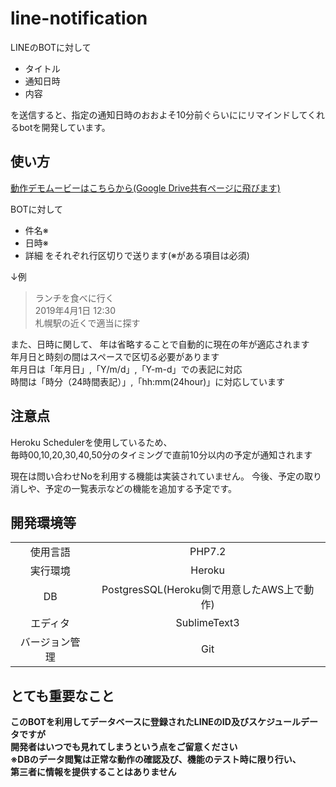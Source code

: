 # line-notification

LINEのBOTに対して
- タイトル
- 通知日時
- 内容

を送信すると、指定の通知日時のおおよそ10分前ぐらいににリマインドしてくれるbotを開発しています。  

## 使い方

[動作デモムービーはこちらから(Google Drive共有ページに飛びます)](https://drive.google.com/file/d/1h97PMX_6NUH3kkkUVMy4kAvol_h9EuCX/view?usp=sharing)

BOTに対して
* 件名※
* 日時※
* 詳細
をそれぞれ行区切りで送ります(※がある項目は必須)

↓例

>ランチを食べに行く  
>2019年4月1日 12:30  
>札幌駅の近くで適当に探す  

また、日時に関して、
年は省略することで自動的に現在の年が適応されます  
年月日と時刻の間はスペースで区切る必要があります  
年月日は「年月日」,「Y/m/d」,「Y-m-d」での表記に対応  
時間は「時分（24時間表記）」,「hh:mm(24hour)」に対応しています

## 注意点
Heroku Schedulerを使用しているため、  
毎時00,10,20,30,40,50分のタイミングで直前10分以内の予定が通知されます

現在は問い合わせNoを利用する機能は実装されていません。 
今後、予定の取り消しや、予定の一覧表示などの機能を追加する予定です。

## 開発環境等

| | |
|:-:|:-:|
|使用言語|PHP7.2|
|実行環境|Heroku|
|DB|PostgresSQL(Heroku側で用意したAWS上で動作)|
|エディタ|SublimeText3|
|バージョン管理|Git|

## とても重要なこと
**このBOTを利用してデータベースに登録されたLINEのID及びスケジュールデータですが  
開発者はいつでも見れてしまうという点をご留意ください  
※DBのデータ閲覧は正常な動作の確認及び、機能のテスト時に限り行い、  
第三者に情報を提供することはありません**
